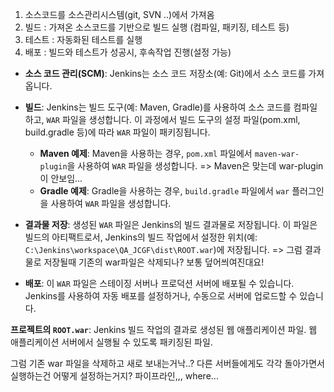 1. 소스코드를 소스관리시스템(git, SVN ..)에서 가져옴
2. 빌드 : 가져온 소스코드를 기반으로 빌드 실행 (컴파일, 패키징, 테스트 등)
3.  테스트 : 자동화된 테스트를 실행
4. 배포 : 빌드와 테스트가 성공시, 후속작업 진행(설정 가능)



- **소스 코드 관리(SCM)**: Jenkins는 소스 코드 저장소(예: Git)에서 소스 코드를 가져옵니다.

- **빌드**: Jenkins는 빌드 도구(예: Maven, Gradle)를 사용하여 소스 코드를 컴파일하고, `WAR` 파일을 생성합니다. 이 과정에서 빌드 도구의 설정 파일(pom.xml, build.gradle 등)에 따라 `WAR` 파일이 패키징됩니다.    
    - **Maven 예제**: Maven을 사용하는 경우, `pom.xml` 파일에서 `maven-war-plugin`을 사용하여 `WAR` 파일을 생성합니다. => Maven은 맞는데 war-plugin이 안보임...
    - **Gradle 예제**: Gradle을 사용하는 경우, `build.gradle` 파일에서 `war` 플러그인을 사용하여 `WAR` 파일을 생성합니다.

- **결과물 저장**: 생성된 `WAR` 파일은 Jenkins의 빌드 결과물로 저장됩니다. 이 파일은 빌드의 아티팩트로서, Jenkins의 빌드 작업에서 설정한 위치(예: `C:\Jenkins\workspace\QA_JCGF\dist\ROOT.war`)에 저장됩니다.
   => 그럼 결과물로 저장될때 기존의 war파일은 삭제되나? 보통 덮어씌여진대요!


- **배포**: 이 `WAR` 파일은 스테이징 서버나 프로덕션 서버에 배포될 수 있습니다. Jenkins를 사용하여 자동 배포를 설정하거나, 수동으로 서버에 업로드할 수 있습니다.





**프로젝트의 `ROOT.war`**: Jenkins 빌드 작업의 결과로 생성된 웹 애플리케이션 파일. 웹 애플리케이션 서버에서 실행될 수 있도록 패키징된 파일.




그럼 기존 war 파일을 삭제하고 새로 보내는거낙..?
다른 서버들에게도 각각 돌아가면서 실행하는건 어떻게 설정하는거지? 파이프라인,,, where...